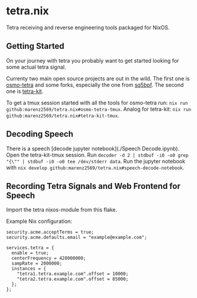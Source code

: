 # tetra.nix

Tetra receiving and reverse engineering tools packaged for NixOS.

## Getting Started

On your journey with tetra you probably want to get started looking for some actual tetra signal.

Currenty two main open source projects are out in the wild.
The first one is [osmo-tetra](https://github.com/osmocom/osmo-tetra) and some forks, especially the one from [sq5bpf](https://github.com/sq5bpf/osmo-tetra-sq5bpf).
The second one is [tetra-kit](https://gitlab.com/larryth/tetra-kit).

To get a tmux session started with all the tools for osmo-tetra run: `nix run github:marenz2569/tetra.nix#osmo-tetra-tmux`.
Analog for tetra-kit: `nix run github:marenz2569/tetra.nix#tetra-kit-tmux`.

## Decoding Speech

There is a speech [decode jupyter notebook](./Speech Decode.ipynb).
Open the tetra-kit-tmux session. Run `decoder -d 2 | stdbuf -i0 -o0 grep "{\"" | stdbuf -i0 -o0 tee /dev/stderr data`.
Run the jupyter notebook with `nix develop github:marenz2569/tetra.nix#speech-decode-notebook`.

## Recording Tetra Signals and Web Frontend for Speech

Import the tetra nixos-module from this flake.

Example Nix configuration:

```
security.acme.acceptTerms = true;
security.acme.defaults.email = "example@example.com";

services.tetra = {
  enable = true;
  centerFrequency = 428000000;
  sampRate = 2000000;
  instances = {
    "tetra1.tetra.example.com".offset = 10000;
    "tetra2.tetra.example.com".offset = 85000;
  };
};

```
